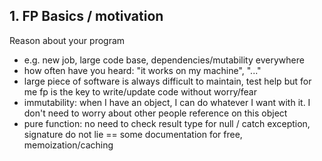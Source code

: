 ## 1. FP Basics / motivation
Reason about your program

* e.g. new job, large code base, dependencies/mutability everywhere
* how often have you heard: "it works on my machine", "..."
* large piece of software is always difficult to maintain, test help but for me fp is the key to write/update code without worry/fear
* immutability: when I have an object, I can do whatever I want with it. I don't need to worry about other people reference on this object
* pure function: no need to check result type for null / catch exception, signature do not lie == some documentation for free, memoization/caching

